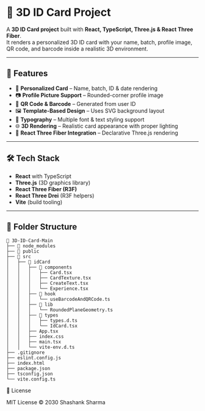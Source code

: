 # 🎴 3D ID Card Project

A **3D ID Card project** built with **React, TypeScript, Three.js & React Three Fiber**.  
It renders a personalized 3D ID card with your name, batch, profile image, QR code, and barcode inside a realistic 3D environment.  

---

## 🚀 Features
- 🎨 **Personalized Card** – Name, batch, ID & date rendering
- 📷 **Profile Picture Support** – Rounded-corner profile image
- 🔳 **QR Code & Barcode** – Generated from user ID
- 🖼 **Template-Based Design** – Uses SVG background layout
- 🔡 **Typography** – Multiple font & text styling support
- 🌐 **3D Rendering** – Realistic card appearance with proper lighting
- 🧩 **React Three Fiber Integration** – Declarative Three.js rendering

---

## 🛠 Tech Stack
- **React** with TypeScript
- **Three.js** (3D graphics library)
- **React Three Fiber (R3F)**
- **React Three Drei** (R3F helpers)
- **Vite** (build tooling)

---

## 📂 Folder Structure
```
📁 3D-ID-Card-Main
├── 📁 node_modules
├── 📁 public
├── 📁 src
│   ├── 📁 idCard
│   │   ├── 📁 components
│   │   │   ├── Card.tsx
│   │   │   ├── CardTexture.tsx
│   │   │   ├── CreateText.tsx
│   │   │   └── Experience.tsx
│   │   ├── 📁 hook
│   │   │   └── useBarcodeAndQRCode.ts
│   │   ├── 📁 lib
│   │   │   └── RoundedPlaneGeometry.ts
│   │   ├── 📁 types
│   │   │   ├── types.d.ts
│   │   │   └── IdCard.tsx
│   │   ├── App.tsx
│   │   ├── index.css
│   │   ├── main.tsx
│   │   └── vite-env.d.ts
├── .gitignore
├── eslint.config.js
├── index.html
├── package.json
├── tsconfig.json
└── vite.config.ts

```

📜 License

MIT License © 2030 Shashank Sharma
